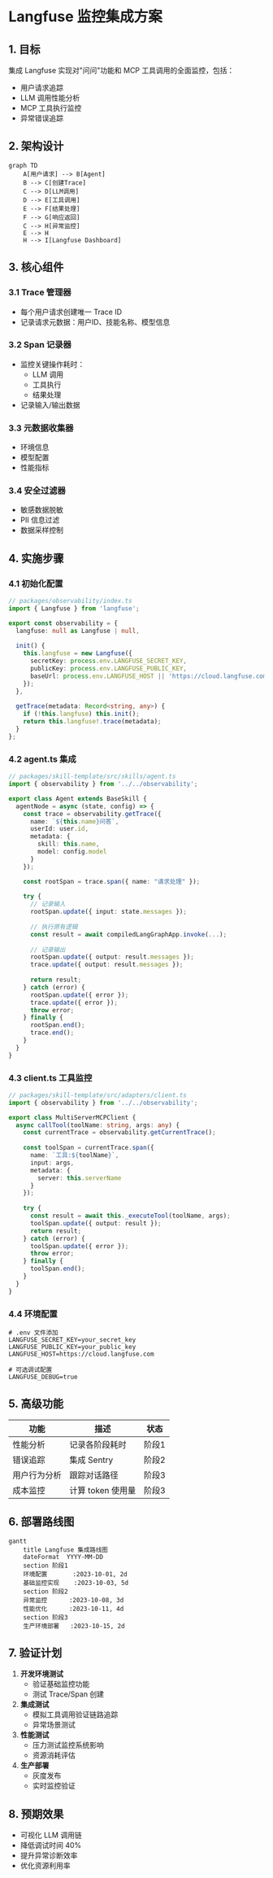 # Langfuse 监控集成方案

## 1. 目标
集成 Langfuse 实现对"问问"功能和 MCP 工具调用的全面监控，包括：
- 用户请求追踪
- LLM 调用性能分析
- MCP 工具执行监控
- 异常错误追踪

## 2. 架构设计
```mermaid
graph TD
    A[用户请求] --> B[Agent]
    B --> C[创建Trace]
    C --> D[LLM调用]
    D --> E[工具调用]
    E --> F[结果处理]
    F --> G[响应返回]
    C --> H[异常监控]
    E --> H
    H --> I[Langfuse Dashboard]
```

## 3. 核心组件
### 3.1 Trace 管理器
- 每个用户请求创建唯一 Trace ID
- 记录请求元数据：用户ID、技能名称、模型信息

### 3.2 Span 记录器
- 监控关键操作耗时：
  - LLM 调用
  - 工具执行
  - 结果处理
- 记录输入/输出数据

### 3.3 元数据收集器
- 环境信息
- 模型配置
- 性能指标

### 3.4 安全过滤器
- 敏感数据脱敏
- PII 信息过滤
- 数据采样控制

## 4. 实施步骤

### 4.1 初始化配置
```typescript
// packages/observability/index.ts
import { Langfuse } from 'langfuse';

export const observability = {
  langfuse: null as Langfuse | null,
  
  init() {
    this.langfuse = new Langfuse({
      secretKey: process.env.LANGFUSE_SECRET_KEY,
      publicKey: process.env.LANGFUSE_PUBLIC_KEY,
      baseUrl: process.env.LANGFUSE_HOST || 'https://cloud.langfuse.com'
    });
  },
  
  getTrace(metadata: Record<string, any>) {
    if (!this.langfuse) this.init();
    return this.langfuse!.trace(metadata);
  }
};
```

### 4.2 agent.ts 集成
```typescript
// packages/skill-template/src/skills/agent.ts
import { observability } from '../../observability';

export class Agent extends BaseSkill {
  agentNode = async (state, config) => {
    const trace = observability.getTrace({
      name: `${this.name}问答`,
      userId: user.id,
      metadata: {
        skill: this.name,
        model: config.model
      }
    });

    const rootSpan = trace.span({ name: "请求处理" });
    
    try {
      // 记录输入
      rootSpan.update({ input: state.messages });
      
      // 执行原有逻辑
      const result = await compiledLangGraphApp.invoke(...);
      
      // 记录输出
      rootSpan.update({ output: result.messages });
      trace.update({ output: result.messages });
      
      return result;
    } catch (error) {
      rootSpan.update({ error });
      trace.update({ error });
      throw error;
    } finally {
      rootSpan.end();
      trace.end();
    }
  }
}
```

### 4.3 client.ts 工具监控
```typescript
// packages/skill-template/src/adapters/client.ts
import { observability } from '../../observability';

export class MultiServerMCPClient {
  async callTool(toolName: string, args: any) {
    const currentTrace = observability.getCurrentTrace();
    
    const toolSpan = currentTrace.span({
      name: `工具:${toolName}`,
      input: args,
      metadata: {
        server: this.serverName
      }
    });
    
    try {
      const result = await this._executeTool(toolName, args);
      toolSpan.update({ output: result });
      return result;
    } catch (error) {
      toolSpan.update({ error });
      throw error;
    } finally {
      toolSpan.end();
    }
  }
}
```

### 4.4 环境配置
```env
# .env 文件添加
LANGFUSE_SECRET_KEY=your_secret_key
LANGFUSE_PUBLIC_KEY=your_public_key
LANGFUSE_HOST=https://cloud.langfuse.com

# 可选调试配置
LANGFUSE_DEBUG=true
```

## 5. 高级功能
| 功能 | 描述 | 状态 |
|------|------|------|
| 性能分析 | 记录各阶段耗时 | 阶段1 |
| 错误追踪 | 集成 Sentry | 阶段2 |
| 用户行为分析 | 跟踪对话路径 | 阶段3 |
| 成本监控 | 计算 token 使用量 | 阶段3 |

## 6. 部署路线图
```mermaid
gantt
    title Langfuse 集成路线图
    dateFormat  YYYY-MM-DD
    section 阶段1
    环境配置       :2023-10-01, 2d
    基础监控实现    :2023-10-03, 5d
    section 阶段2
    异常监控      :2023-10-08, 3d
    性能优化      :2023-10-11, 4d
    section 阶段3
    生产环境部署   :2023-10-15, 2d
```

## 7. 验证计划
1. **开发环境测试**
   - 验证基础监控功能
   - 测试 Trace/Span 创建
2. **集成测试**
   - 模拟工具调用验证链路追踪
   - 异常场景测试
3. **性能测试**
   - 压力测试监控系统影响
   - 资源消耗评估
4. **生产部署**
   - 灰度发布
   - 实时监控验证

## 8. 预期效果
- 可视化 LLM 调用链
- 降低调试时间 40%
- 提升异常诊断效率
- 优化资源利用率